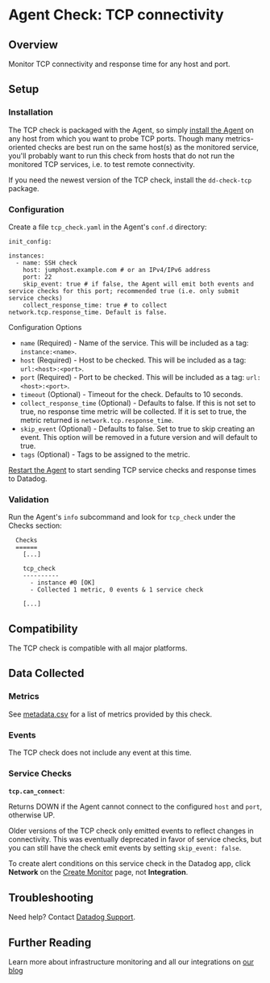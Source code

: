 # Agent Check: TCP connectivity

## Overview

Monitor TCP connectivity and response time for any host and port.

## Setup
### Installation

The TCP check is packaged with the Agent, so simply [install the Agent](https://app.datadoghq.com/account/settings#agent) on any host from which you want to probe TCP ports. Though many metrics-oriented checks are best run on the same host(s) as the monitored service, you'll probably want to run this check from hosts that do not run the monitored TCP services, i.e. to test remote connectivity.

If you need the newest version of the TCP check, install the `dd-check-tcp` package.

### Configuration

Create a file `tcp_check.yaml` in the Agent's `conf.d` directory:

```
init_config:

instances:
  - name: SSH check
    host: jumphost.example.com # or an IPv4/IPv6 address
    port: 22           
    skip_event: true # if false, the Agent will emit both events and service checks for this port; recommended true (i.e. only submit service checks)
    collect_response_time: true # to collect network.tcp.response_time. Default is false.
```

Configuration Options

* `name` (Required) - Name of the service. This will be included as a tag: `instance:<name>`.
* `host` (Required) - Host to be checked. This will be included as a tag: `url:<host>:<port>`.
* `port` (Required) - Port to be checked. This will be included as a tag: `url:<host>:<port>`.
* `timeout` (Optional) - Timeout for the check. Defaults to 10 seconds.
* `collect_response_time` (Optional) - Defaults to false. If this is not set to true, no response time metric will be collected. If it is set to true, the metric returned is `network.tcp.response_time`.
* `skip_event` (Optional) - Defaults to false. Set to true to skip creating an event. This option will be removed in a future version and will default to true.
* `tags` (Optional) - Tags to be assigned to the metric.

[Restart the Agent](https://help.datadoghq.com/hc/en-us/articles/203764515-Start-Stop-Restart-the-Datadog-Agent) to start sending TCP service checks and response times to Datadog.

### Validation

Run the Agent's `info` subcommand and look for `tcp_check` under the Checks section:

```
  Checks
  ======
    [...]

    tcp_check
    ----------
      - instance #0 [OK]
      - Collected 1 metric, 0 events & 1 service check

    [...]
```

## Compatibility

The TCP check is compatible with all major platforms.

## Data Collected
### Metrics

See [metadata.csv](https://github.com/DataDog/integrations-core/blob/master/tcp_check/metadata.csv) for a list of metrics provided by this check.

### Events
The TCP check does not include any event at this time.

### Service Checks

**`tcp.can_connect`**:

Returns DOWN if the Agent cannot connect to the configured `host` and `port`, otherwise UP.

Older versions of the TCP check only emitted events to reflect changes in connectivity. This was eventually deprecated in favor of service checks, but you can still have the check emit events by setting `skip_event: false`.

To create alert conditions on this service check in the Datadog app, click **Network** on the [Create Monitor](https://app.datadoghq.com/monitors#/create) page, not **Integration**.

## Troubleshooting
Need help? Contact [Datadog Support](http://docs.datadoghq.com/help/).

## Further Reading
Learn more about infrastructure monitoring and all our integrations on [our blog](https://www.datadoghq.com/blog/)